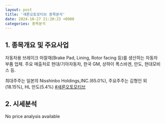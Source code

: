 ```yaml
---
layout: post
title: '새론오토모티브 종목분석'
date: 2024-10-27 21:20:23 +0900
categories: 종목분석
---
```


## 1. 종목개요 및 주요사업

자동차용 브레이크 마찰재(Brake Pad, Lining, Rotor facing 등)를 생산하는 자동차 부품 업체. 주요 매출처로 현대/기아자동차, 한국 GM, 상하이 폭스바겐, 만도, 현대모비스 등. 

최대주주는 일본의 Nisshinbo Holdings,INC.(65.0%), 주요주주는 김형인 외(18.15%), HL 만도(5.4%)
[#새론오토모티브](#)

## 2. 시세분석

No price analysis available
